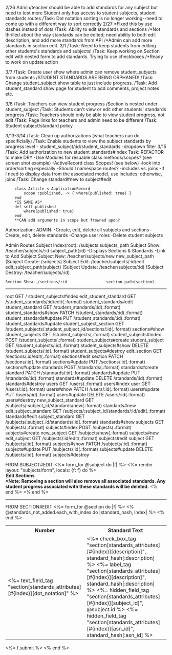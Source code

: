 2/26
    Admin/teacher should be able to add standards for any subject but need to test more
    Student only has access to student subjects, student standards routes
        /Task: Dot notation sorting is no longer working--need to come up with a different way to sort correctly
2/27            *Fixed this by use dashes instead of dots
    /Task: Ability to edit standards and sections 
        /*Not thrilled about the way standards can be edited; need ability to both edit description, and add more standards from API
           /*Admin can add more standards in section edit.
3/1
    /Task: Need to keep students from editing other students's standards and subjects!
    /Task: Keep working on Section edit with nested form to add standards. Trying to use checkboxes
        /*Ready to work on update action 

3/7
    /Task: Create user show where admin can remove student_subjects from students
        /STUDENT STANDARDS ARE BEING ORPHANED!
    /Task: Change student_subject show table to just include progress.
        /Task: Add student_standard show page for student to add comments, project notes etc.

3/8
    /Task: Teachers can view student progress 
        /Section is nested under student_subject
    /Task: Students can't view or edit other students' standards progress
    /Task: Teachers should only be able to view student progress, not edit
    /Task: Page links for teachers and admin need to be different
    /Task: Student subject/standard policy

3/13-3/14
    /Task: Clean up authorizations (what teachers can do specificially)
    /Task: Enable students to view the subject standards by progress level
        - student_subject/:id/student_standards 
            -dropdown filter
3/15 
    /Task: Add authorization to new student_standards#index
    Task: REFACTOR to make DRY
        -Use Modules for resuable class methods/scopes? (see screen shot example)
        -ActiveRecord class Scopes! (see below)
            -look into order/sorting especially
        -Should I namespace routes?
        -includes vs. joins 
            -If I need to display data from the associated model, use includes; otherwise, joins
    /Task: Change standard#new to subject#edit

        class Article < ApplicationRecord
            scope :published, -> { where(published: true) }
        end
        *IS SAME AS*
        def self.published
            where(published: true)
        end
        **CAN add arguments in scope but frowned upon?
 
Authorization:
    ADMIN: 
        -Create, edit, delete all subjects and sections
        -Create, edit, delete standards
        -Change user roles
        -Delete student subjects


Admin Routes
    Subject Index(root): /subjects              subjects_path
    Subject Show: /teacher/subjects/:id         subject_path(:id)
        -Displays Sections & Standards
        -Link to Add Subject
    Subject New: /teacher/subjects/new          new_subject_path
      (Subject Create: /subjects)
    Subject Edit: /teacher/subjects/:id/edit    edit_subject_path(subject)
      (Subject Update: /teacher/subjects/:id)
      (Subject Destroy: /teacher/subjects/:id)
    
    Section Show: /sections/:id                 section_path(section)

-----

root GET      /                                                            student_subjects#index
           edit_student_standard GET      /student_standards/:id/edit(.:format)                        student_standards#edit
                student_standard GET      /student_standards/:id(.:format)                             student_standards#show
                                 PATCH    /student_standards/:id(.:format)                             student_standards#update
                                 PUT      /student_standards/:id(.:format)                             student_standards#update
         student_subject_section GET      /student_subjects/:student_subject_id/sections/:id(.:format) sections#show
                student_subjects GET      /student_subjects(.:format)                                  student_subjects#index
                                 POST     /student_subjects(.:format)                                  student_subjects#create
                 student_subject GET      /student_subjects/:id(.:format)                              student_subjects#show
                                 DELETE   /student_subjects/:id(.:format)                              student_subjects#destroy
                    edit_section GET      /sections/:id/edit(.:format)                                 sections#edit
                         section PATCH    /sections/:id(.:format)                                      sections#update
                                 PUT      /sections/:id(.:format)                                      sections#update
                       standards POST     /standards(.:format)                                         standards#create
                        standard PATCH    /standards/:id(.:format)                                     standards#update
                                 PUT      /standards/:id(.:format)                                     standards#update
                                 DELETE   /standards/:id(.:format)                                     standards#destroy
                           users GET      /users(.:format)                                             users#index
                            user GET      /users/:id(.:format)                                         users#show
                                 PATCH    /users/:id(.:format)                                         users#update
                                 PUT      /users/:id(.:format)                                         users#update
                                 DELETE   /users/:id(.:format)                                         users#destroy
            new_subject_standard GET      /subjects/:subject_id/standards/new(.:format)                standards#new
           edit_subject_standard GET      /subjects/:subject_id/standards/:id/edit(.:format)           standards#edit
                subject_standard GET      /subjects/:subject_id/standards/:id(.:format)                standards#show
                        subjects GET      /subjects(.:format)                                          subjects#index
                                 POST     /subjects(.:format)                                          subjects#create
                     new_subject GET      /subjects/new(.:format)                                      subjects#new
                    edit_subject GET      /subjects/:id/edit(.:format)                                 subjects#edit
                         subject GET      /subjects/:id(.:format)                                      subjects#show
                                 PATCH    /subjects/:id(.:format)                                      subjects#update
                                 PUT      /subjects/:id(.:format)                                      subjects#update
                                 DELETE   /subjects/:id(.:format)                                      subjects#destroy

FROM SUBJECT#EDIT
    <%= form_for @subject do |f| %>
        <%= render layout: "subjects/form", locals: {f: f} do %>
            <legend><b>Edit Sections</b></legend>
            <b>*Note: Removing a section will also remove all associated standards. Any student progress associated with these standards will be deleted.</b>
        <% end %>
    <% end %>

---

FROM SECTION#EDIT
    <%= form_for @section do |f| %>
        <table>
        <tr>
            <th>Number</th>
            <th>Standard Text</th>
        </tr>
        <% @standards_not_added.each_with_index do |standard_hash, index| %>
        <tr>
            <td><%= text_field_tag "section[standards_attributes][#{index}][dot_notation]" %></td>
            <td>
            <%= check_box_tag "section[standards_attributes][#{index}][description]", standard_hash[:description] %> 
            <%= label_tag "section[standards_attributes][#{index}][description]", standard_hash[:description] %>
            <%= hidden_field_tag "section[standards_attributes][#{index}][subject_id]", @subject.id %>
            <%= hidden_field_tag "section[standards_attributes][#{index}][asn_id]", standard_hash[:asn_id] %>
            </td>
        </tr>
        <% end %>
    </table>
    <%= f.submit %>
    <% end %>
